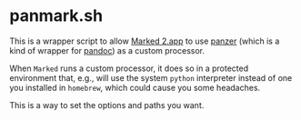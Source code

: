# panmark.sh

This is a wrapper script to allow [Marked 2.app](http://marked2app.com) to use [panzer](https://github.com/msprev/panzer) (which is a kind of wrapper for [pandoc](http://pandoc.org)) as a custom processor.

When `Marked` runs a custom processor, it does so in a protected environment that, e.g., will use the system `python` interpreter instead of one you installed in `homebrew`, which could cause you some headaches.

This is a way to set the options and paths you want.
